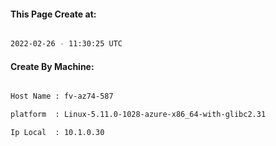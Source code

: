 
   
#### This Page Create at:

```bash

2022-02-26 - 11:30:25 UTC

```

#### Create By Machine:

```bash

Host Name : fv-az74-587

platform  : Linux-5.11.0-1028-azure-x86_64-with-glibc2.31

Ip Local  : 10.1.0.30

```

